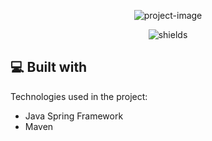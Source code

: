 <p align="center"><img 
src="https://github.com/goncaloacbsilva/microservices-v2/blob/main/rep-image.png" 
alt="project-image"></p>

<p align="center"><img 
src="https://img.shields.io/badge/Spring-6DB33F?style=for-the-badge&amp;logo=spring&amp;logoColor=white" alt="shields"></p>

  
  
<h2>💻 Built with</h2>

Technologies used in the project:

*   Java Spring Framework
*   Maven
